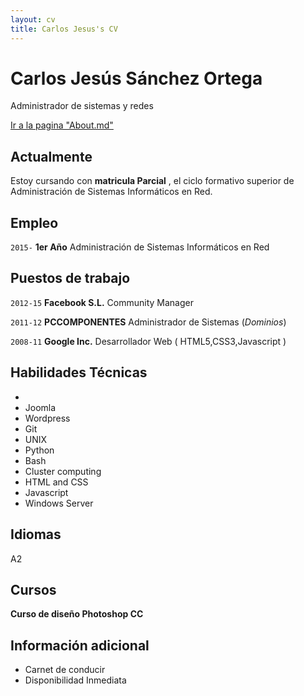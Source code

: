 ```yaml
---
layout: cv
title: Carlos Jesus's CV
---
```


# Carlos Jesús Sánchez Ortega
Administrador de sistemas y redes

<div id="webaddress">
<a href="https://carlosjsanch3z.github.io/about">Ir a la pagina "About.md"</a>
</div>


## Actualmente

Estoy cursando con __matricula Parcial__ , el ciclo formativo superior de Administración de Sistemas Informáticos en Red.
## Empleo

`2015-` 
__1er Año__ Administración de Sistemas Informáticos en Red

## Puestos de trabajo

`2012-15`
__Facebook S.L.__ Community Manager

`2011-12`
__PCCOMPONENTES__ Administrador de Sistemas (_Dominios_)

`2008-11`
__Google Inc.__ Desarrollador Web ( HTML5,CSS3,Javascript )

## Habilidades Técnicas

* 
* Joomla
* Wordpress
* Git
* UNIX
* Python
* Bash
* Cluster computing
* HTML and CSS
* Javascript
* Windows Server


## Idiomas

A2

## Cursos

__Curso de diseño Photoshop CC__


## Información adicional

*  Carnet de conducir
*  Disponibilidad Inmediata


